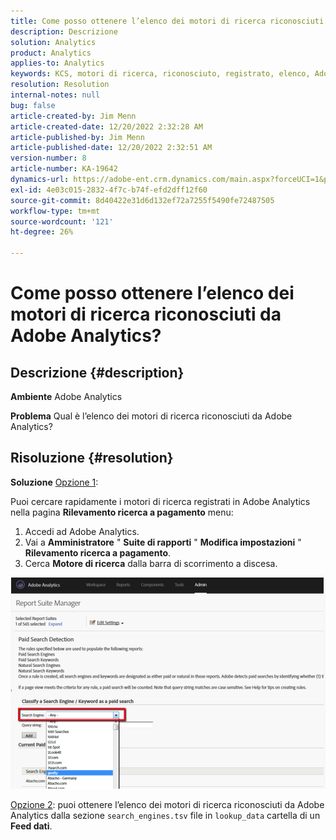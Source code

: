 ```yaml
---
title: Come posso ottenere l’elenco dei motori di ricerca riconosciuti da Adobe Analytics?
description: Descrizione
solution: Analytics
product: Analytics
applies-to: Analytics
keywords: KCS, motori di ricerca, riconosciuto, registrato, elenco, Adobe Analytics
resolution: Resolution
internal-notes: null
bug: false
article-created-by: Jim Menn
article-created-date: 12/20/2022 2:32:28 AM
article-published-by: Jim Menn
article-published-date: 12/20/2022 2:32:51 AM
version-number: 8
article-number: KA-19642
dynamics-url: https://adobe-ent.crm.dynamics.com/main.aspx?forceUCI=1&pagetype=entityrecord&etn=knowledgearticle&id=d9a38787-0e80-ed11-81ac-6045bd006704
exl-id: 4e03c015-2832-4f7c-b74f-efd2dff12f60
source-git-commit: 8d40422e31d6d132ef72a7255f5490fe72487505
workflow-type: tm+mt
source-wordcount: '121'
ht-degree: 26%

---
```


# Come posso ottenere l’elenco dei motori di ricerca riconosciuti da Adobe Analytics?

## Descrizione {#description}


<b>Ambiente</b>
Adobe Analytics

<b>Problema</b>
Qual è l’elenco dei motori di ricerca riconosciuti da Adobe Analytics?


## Risoluzione {#resolution}


<b>Soluzione</b>
<u>Opzione 1</u>:

Puoi cercare rapidamente i motori di ricerca registrati in Adobe Analytics nella pagina <b>Rilevamento ricerca a pagamento</b> menu:

1. Accedi ad Adobe Analytics.
2. Vai a <b>Amministratore</b> &quot; <b>Suite di rapporti</b> &quot; <b>Modifica impostazioni</b> &quot; <b>Rilevamento ricerca a pagamento</b>.
3. Cerca <b>Motore di ricerca</b> dalla barra di scorrimento a discesa.


![](assets/d35acf7a-a0e7-ec11-bb3c-000d3a3bd25c.png)

<u>Opzione 2</u>: puoi ottenere l’elenco dei motori di ricerca riconosciuti da Adobe Analytics dalla sezione `search_engines.tsv` file in `lookup_data` cartella di un <b>Feed dati</b>.
